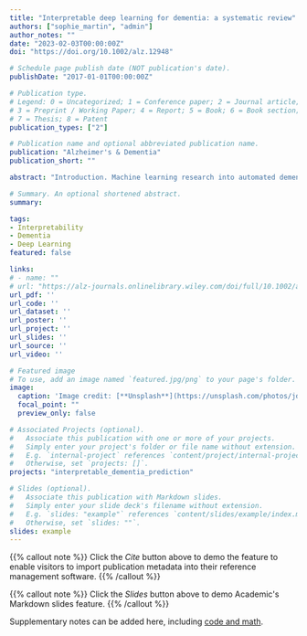```yaml
---
title: "Interpretable deep learning for dementia: a systematic review"
authors: ["sophie_martin", "admin"]
author_notes: ""
date: "2023-02-03T00:00:00Z"
doi: "https://doi.org/10.1002/alz.12948"

# Schedule page publish date (NOT publication's date).
publishDate: "2017-01-01T00:00:00Z"

# Publication type.
# Legend: 0 = Uncategorized; 1 = Conference paper; 2 = Journal article;
# 3 = Preprint / Working Paper; 4 = Report; 5 = Book; 6 = Book section;
# 7 = Thesis; 8 = Patent
publication_types: ["2"]

# Publication name and optional abbreviated publication name.
publication: "Alzheimer's & Dementia"
publication_short: ""

abstract: "Introduction. Machine learning research into automated dementia diagnosis is becoming increasingly popular but so far has had limited clinical impact. A key challenge is building robust and generalizable models that generate decisions that can be reliably explained. Some models are designed to be inherently “interpretable,” whereas post hoc “explainability” methods can be used for other models. Methods. Here we sought to summarize the state-of-the-art of interpretable machine learning for dementia. Results. We identified 92 studies using PubMed, Web of Science, and Scopus. Studies demonstrate promising classification performance but vary in their validation procedures and reporting standards and rely heavily on popular data sets. Discussion. Future work should incorporate clinicians to validate explanation methods and make conclusive inferences about dementia-related disease pathology. Critically analyzing model explanations also requires an understanding of the interpretability methods itself. Patient-specific explanations are also required to demonstrate the benefit of interpretable machine learning in clinical practice."

# Summary. An optional shortened abstract.
summary: 

tags:
- Interpretability
- Dementia
- Deep Learning
featured: false

links:
# - name: ""
# url: "https://alz-journals.onlinelibrary.wiley.com/doi/full/10.1002/alz.12948"
url_pdf: ''
url_code: ''
url_dataset: ''
url_poster: ''
url_project: ''
url_slides: ''
url_source: ''
url_video: ''

# Featured image
# To use, add an image named `featured.jpg/png` to your page's folder. 
image:
  caption: 'Image credit: [**Unsplash**](https://unsplash.com/photos/jdD8gXaTZsc)'
  focal_point: ""
  preview_only: false

# Associated Projects (optional).
#   Associate this publication with one or more of your projects.
#   Simply enter your project's folder or file name without extension.
#   E.g. `internal-project` references `content/project/internal-project/index.md`.
#   Otherwise, set `projects: []`.
projects: "interpretable_dementia_prediction"

# Slides (optional).
#   Associate this publication with Markdown slides.
#   Simply enter your slide deck's filename without extension.
#   E.g. `slides: "example"` references `content/slides/example/index.md`.
#   Otherwise, set `slides: ""`.
slides: example
---
```


{{% callout note %}}
Click the *Cite* button above to demo the feature to enable visitors to import publication metadata into their reference management software.
{{% /callout %}}

{{% callout note %}}
Click the *Slides* button above to demo Academic's Markdown slides feature.
{{% /callout %}}

Supplementary notes can be added here, including [code and math](https://sourcethemes.com/academic/docs/writing-markdown-latex/).
